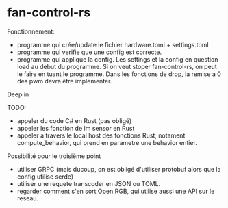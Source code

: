 # fan-control-rs



Fonctionnement:

- programme qui crée/update le fichier hardware.toml + settings.toml
- programme qui verifie que une config est correcte.
- programme qui applique la config. Les settings et la config en question load au debut du programme. Si on veut stoper fan-control-rs, on peut le faire en tuant le programme. Dans les fonctions de drop, la remise a 0 des pwm devra être implementer.


Deep in




TODO:
- appeler du code C# en Rust (pas obligé)
- appeler les fonction de lm sensor en Rust
- appeler a travers le local host des fonctions Rust, notament compute_behavior, qui prend en parametre une behavior entier.

Possibilité pour le troisième point
- utiliser GRPC (mais ducoup, on est obligé d'utiliser protobuf alors que la config utilise serde)
- utiliser une requete transcoder en JSON ou TOML.
- regarder comment s'en sort Open RGB, qui utilise aussi une API sur le reseau.